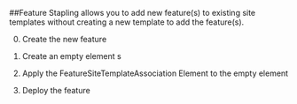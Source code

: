 ##Feature Stapling allows you to add new feature(s) to existing site templates without creating a new template to add the feature(s).

0. Create the new feature

1. Create an empty element s

2. Apply the FeatureSiteTemplateAssociation Element to the empty element

3. Deploy the feature

